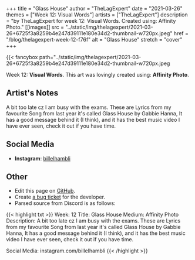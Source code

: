 +++
title =       "Glass House"
author =      "TheLagExpert"
date =        "2021-03-26"
themes =      ["Week 12: Visual Words"]
artists =     ["TheLagExpert"]
description = "by TheLagExpert for week 12: Visual Words. Created using: Affinity Photo."
[[images]]
              src = "../static/img/thelagexpert/2021-03-26+6725f3a8259b4e247d39111e180e34d2-thumbnail-w720px.jpeg"
              href = "/blog/thelagexpert-week-12-f76f"
              alt = "Glass House"
              stretch = "cover"
+++


{{< fancybox path="../static/img/thelagexpert/2021-03-26+6725f3a8259b4e247d39111e180e34d2-thumbnail-w720px.jpeg

Week 12: **Visual Words**. This art was lovingly created using: **Affinity Photo**.

## Artist's Notes

A bit too late cz I am busy with the exams. These are Lyrics from my favourite Song from last year it's called Glass House by Gabbie Hanna, It has a good message behind it (I think), and it has the best music video I have ever seen, check it out if you have time.

## Social Media

- **Instagram**: <a href='https://instagram.com/billelhambli' target='_blank'>billelhambli</a>

## Other

- Edit this page on [GitHub](https://github.com/teaminkling/web-refresh/edit/main/content/blog/thelagexpert-week-12-f76f.md).
- Create [a bug ticket](https://github.com/teaminkling/web-refresh/issues/new?assignees=&labels=bug&template=problem-report.md&title=) for the developer.
- Parsed source from Discord is as follows:

{{< highlight txt >}}
Week: 12
Title: Glass House
Medium: Affinity Photo
Description:
 A bit too late cz I am busy with the exams. These are Lyrics from my favourite Song from last year it's called Glass House by Gabbie Hanna, It has a good message behind it (I think), and it has the best music video I have ever seen, check it out if you have time.

Social Media: instagram.com/billelhambli
{{< /highlight >}}